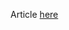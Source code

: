 Article [here](https://pankaj02.medium.com/grpc-load-balancing-on-kubernetes-using-headless-service-13bce0423785)
